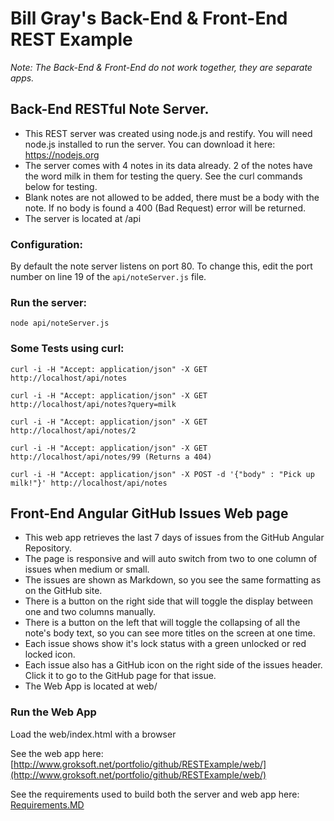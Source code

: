 
# Bill Gray's Back-End & Front-End REST Example

_Note: The Back-End & Front-End do not work together, they are separate apps._

## Back-End RESTful Note Server.

- This REST server was created using node.js and restify. You will need node.js installed to run the server. You can download it here: https://nodejs.org
- The server comes with 4 notes in its data already. 2 of the notes have the word milk in them for testing the query. See the curl commands below for testing.
- Blank notes are not allowed to be added, there must be a body with the note. If no body is found a 400 (Bad Request) error will be returned.
- The server is located at /api

### Configuration:
By default the note server listens on port 80.
To change this, edit the port number on line 19 of the `api/noteServer.js` file.

### Run the server:
`node api/noteServer.js`

### Some Tests using curl:
`curl -i -H "Accept: application/json" -X GET http://localhost/api/notes`

`curl -i -H "Accept: application/json" -X GET http://localhost/api/notes?query=milk`

`curl -i -H "Accept: application/json" -X GET http://localhost/api/notes/2`

`curl -i -H "Accept: application/json" -X GET http://localhost/api/notes/99 (Returns a 404)`

`curl -i -H "Accept: application/json" -X POST -d '{"body" : "Pick up milk!"}' http://localhost/api/notes`


## Front-End Angular GitHub Issues Web page

- This web app retrieves the last 7 days of issues from the GitHub Angular Repository.
- The page is responsive and will auto switch from two to one column of issues when medium or small.
- The issues are shown as Markdown, so you see the same formatting as on the GitHub site. 
- There is a button on the right side that will toggle the display between one and two columns manually.
- There is a button on the left that will toggle the collapsing of all the note's body text, so you can see more titles on the screen at one time.
- Each issue shows show it's lock status with a green unlocked or red locked icon.
- Each issue also has a GitHub icon on the right side of the issues header. Click it to go to the GitHub page for that issue.
- The Web App is located at web/

### Run the Web App
Load the web/index.html with a browser

See the web app here: [http://www.groksoft.net/portfolio/github/RESTExample/web/](http://www.groksoft.net/portfolio/github/RESTExample/web/)
   
See the requirements used to build both the server and web app here: [Requirements.MD](https://github.com/GrokSoft/RESTExample/blob/master/Requirements.MD)

